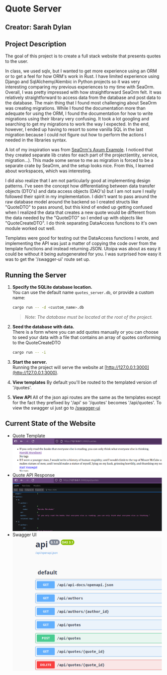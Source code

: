 # Quote Server
## Creator: Sarah Dylan

## Project Description
The goal of this project is to create a full stack website that presents quotes to the user. 

In class, we used sqlx, but I wanted to get more experience using an ORM or to get a feel for how ORM's work in Rust. I have limited experience using Django and SqlAlchemy/Alembic in Python projects so it was very interesting comparing my previous experiences to my time with SeaOrm. Overall, I was pretty impressed with how straightforward SeaOrm felt. It was relatively straightforward to access data from the database and post data to the database. The main thing that I found most challenging about SeaOrm was creating migrations. While I found the documentation more than adequate for using the ORM, I found the documentation for how to write migrations using their library very confusing. It took a lot googling and searching to get my migrations to work the way I expected. In the end, however, I ended up having to resort to some vanilla SQL in the last migration because I could not figure out how to perform the actions I needed in the libraries syntax.

A lot of my inspiration was from [SeaOrm's Axum Example](https://github.com/SeaQL/sea-orm/tree/master/examples/axum_example). I noticed that they created separate lib crates for each part of the project(entity, service, migration...). This made some sense to me as migration is forced to be a separate crate by SeaOrm, and the setup looks nice. From this, I learned about workspaces, which was interesting.

I did also realize that I am not particularly good at implementing design patterns. I've seen the concept how differentiating between data transfer objects (DTO's) and data access objects (DAO's) but I am not sure I really followed their spirit in my implementation. I didn't want to pass around the raw database model around the backend so I created structs like "QuoteDTO" to pass around, but this kind of ended up getting confused when I realized the data that creates a new quote would be different from the data needed by the "QuoteDTO" so I ended up with objects like "QuoteCreateDTO". I do think separating DataAccess functions to it's own module worked out well. 

Templates were good for testing out the DataAccess functions I wrote, and implementing the API was just a matter of copying the code over from the template functions and instead returning JSON. Utoipa was about as easy it could be without it being autogenerated for you. I was surprised how easy it was to get the '/swagger-ui' route set up.

## Running the Server

1. **Specify the SQLite database location.**  
You can use the default name `quotes_server.db`, or provide a custom name:

    ```bash
    cargo run -- -d <custom_name>.db
    ```

    > *Note: The database must be located at the root of the project.*

2. **Seed the database with data.**  
There is a form where you can add quotes manually or you can choose to seed your data with a file that contains
an array of quotes conforming to the QuoteCreateDTO

    ```bash
    cargo run -- -i
    ```

3. **Start the server.**  
Running the project will serve the website at [http://127.0.0.1:3000](http://127.0.0.1:3000).

4. **View templates**
By default you'll be routed to the templated version of '/quotes'. 

5. **View API**
All of the json api routes are the same as the templates except for the fact they prefixed by '/api' so '/quotes' becomes '/api/quotes'.
To view the swagger ui just go to [/swagger-ui](http://127.0.0.1:3000/swagger-ui)

## Current State of the Website

- Quote Template  
![A screenshot showing the template at /quote](<static/assets/template_quote.png>)
- Quote API Response  
![A screenshot showing the api response at /api/quote](<static/assets/api_quote.png>)
- Swagger UI  
![A screenshot showing the Swagger UI docs](<static/assets/swagger.png>)
